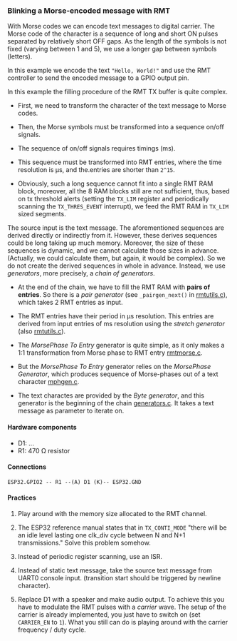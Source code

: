 ### Blinking a Morse-encoded message with RMT

With Morse codes we can encode text messages to digital carrier.
The Morse code of the character is a sequence of long and short ON pulses
separated by relatively short OFF gaps.
As the length of the symbols is not fixed (varying between 1 and 5),
we use a longer gap between symbols (letters).

In this example we encode the text `"Hello, World!"` and use the RMT controller
to send the encoded message to a GPIO output pin.

In this example the filling procedure of the RMT TX buffer is quite complex.

* First, we need to transform the character of the text message to Morse codes.

* Then, the Morse symbols must be transformed into a sequence on/off signals.

* The sequence of on/off signals requires timings (ms).

* This sequence must be transformed into RMT entries, where the time resolution is µs,
and the.entries are shorter than `2^15`.

* Obviously, such a long sequence cannot fit into a single RMT RAM block, moreover,
all the 8 RAM blocks still are not sufficient, thus, based on tx threshold alerts
(setting the `TX_LIM` register and periodically scanning the `TX_THRES_EVENT` interrupt),
we feed the RMT RAM in `TX_LIM` sized segments.

The source input is the text message.
The aforementioned sequences are derived directly or indirectly from it.
However, these derives sequences could be long taking up much memory.
Moreover, the size of these sequences is dynamic, and we cannot calculate those sizes in advance.
(Actually, we could calculate them, but again, it would be complex).
So we do not create the derived sequences in whole in advance.
Instead, we use *generators*, more precisely, a *chain of generators*.

* At the end of the chain, we have to fill the RMT RAM with **pairs of entries**.
So there is a *pair generator* (see `_pairgen_next()` in [rmtutils.c](../../src/utils/rmtutils.c)),
which takes 2 RMT entries as input.

* The RMT entries have their period in µs resolution.
This entries are derived from input entries of ms resolution using the *stretch generator*
(also [rmtutils.c](../../src/utils/rmtutils.c)).

* The *MorsePhase To Entry* generator is quite simple, as it only makes a 1:1 transformation from Morse phase to RMT entry [rmtmorse.c](rmtmorse.c).

* But the *MorsePhase To Entry* generator relies on the *MorsePhase Generator*,
 which produces sequence of Morse-phases out of a text character [mphgen.c](mphgen.c).

* The text charactes are provided by the *Byte generator*,
and this generator is the beginning of the chain [generators.c](../../src/utils/generators.c).
It takes a text message as parameter to iterate on.

#### Hardware components

* D1: ...
* R1: 470 Ω resistor

#### Connections

```
ESP32.GPIO2 -- R1 --(A) D1 (K)-- ESP32.GND
```

#### Practices

1. Play around with the memory size allocated to the RMT channel.

2. The ESP32 reference manual states that in `TX_CONTI_MODE`
"there will be an idle level lasting one clk_div cycle between N and N+1 transmissions."
Solve this problem somehow.

3. Instead of periodic register scanning, use an ISR.

4. Instead of static text message, take the source text message from UART0 console input.
(transition start should be triggered by newline character).

5. Replace D1 with a speaker and make audio output.
To achieve this you have to modulate the RMT pulses with a _carrier_ wave.
The setup of the carrier is already implemented, you just have to switch on (set `CARRIER_EN` to `1`).
What you still can do is playing around with the carrier frequency / duty cycle.
